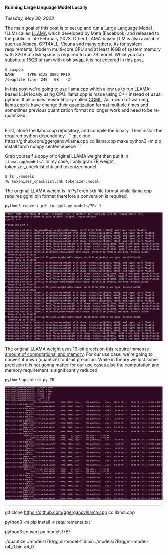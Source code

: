 #### Running Large language Model Locally
_Tuesday, May 30, 2023_

The main goal of this post is to set up and run a 
Large Language Model (LLM) called 
[LLAMA](https://ai.facebook.com/blog/large-language-model-llama-meta-ai/) 
which developed by Meta (Facebook) 
and released to the public in late February 2023. 
Other LLAMA-based LLM is also available such as 
[Alpaca](https://arxiv.org/pdf/2303.16199.pdf), 
[GPT4ALL](https://static.nomic.ai/gpt4all/2023_GPT4All-J_Technical_Report_2.pdf), 
[Vicuna](https://lmsys.org/blog/2023-03-30-vicuna/) 
and many others. As for system requirements, Modern 
multi-core CPU and at least 16GB of system memory 
with 32GB of disk space is required to run 7B model. 
While you can substitute 16GB of ram with disk swap, 
it is not covered in this post.
```
$ swapon
NAME      TYPE SIZE USED PRIO
/swapfile file  24G   0B   -2
```

In this post we're going to use 
[llama.cpp](https://github.com/ggerganov/llama.cpp) 
which allow us to run LLAMA-based LLM locally using CPU. 
llama.cpp is made using C++ instead of usual python. 
It also uses tensor library called 
[GGML](https://github.com/ggerganov/ggml). 
As a word of warning, llama.cpp is have change their 
quantization format multiple times and sometimes 
previous quantization format no longer work and need 
to be re-quantized.

<br>
First, clone the llama.cpp repository, and compile 
the binary. Then install the required python dependency.
```
git clone https://github.com/ggerganov/llama.cpp
cd llama.cpp
make
python3 -m pip install torch numpy sentencepiece
```

Grab yourself a copy of original LLAMA weight 
then put it in `llama.cpp/models/`. In my case, 
i only grab 7B weight, tokenizer_checklist.chk 
and tokenizer.model.
```
$ ls ./models
7B tokenizer_checklist.chk tokenizer.model
```

The original LLAMA weight is in PyTorch `pth` 
file format while llama.cpp requires ggml bin 
format therefore a conversion is required.
```
python3 convert-pth-to-ggml.py models/7B/ 1
```
<div class="row">
	<div class="col-sm-2"></div>
	<div class="col-sm-8">
		<div class="img-thumbnail">
			<img class="img-fluid" loading="lazy" src="./posts/2023-05-30-/01.png" alt="img">
		</div>
	</div>
	<div class="col-sm-2"></div>
</div>

The original LLAMA weight uses 16-bit precision 
this require 
[immense amount of computational and memory](https://brainchip.com/4-bits-are-enough/). 
For our use case, we're going to convert 
it down (quantize) to 4-bit precision. While in 
theory we lost some precision it is not gonna matter 
for our use cases also the computation and memory 
requirement is significantly reduced.
```
python3 quantize.py 7B
```
<div class="row">
	<div class="col-sm-2"></div>
	<div class="col-sm-8">
		<div class="img-thumbnail">
			<img class="img-fluid" loading="lazy" src="./posts/2023-05-30-/02.png" alt="img">
		</div>
	</div>
	<div class="col-sm-2"></div>
</div>

-----------------------

git clone https://github.com/ggerganov/llama.cpp
cd llama.cpp

python3 -m pip install -r requirements.txt

python3 convert.py models/7B/

./quantize ./models/7B/ggml-model-f16.bin ./models/7B/ggml-model-q4_0.bin q4_0
